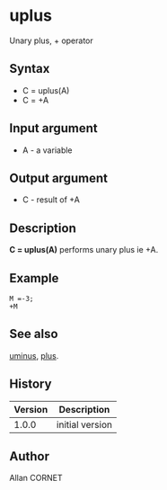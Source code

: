 

# uplus

Unary plus, + operator

## Syntax

- C = uplus(A)
- C = +A

## Input argument

 - A - a variable

## Output argument

 - C - result of +A

## Description


  <p><b>C = uplus(A)</b> performs unary plus ie +A.</p>


## Example

```Nelson
M =-3;
+M
```

## See also

[uminus](uminus.md), [plus](plus.md).
## History

|Version|Description|
|------|------|
|1.0.0|initial version|


## Author

Allan CORNET



